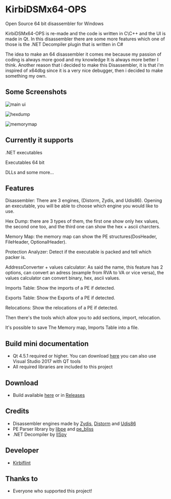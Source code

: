 # KirbiDSMx64-OPS
Open Source 64 bit disassembler for Windows 

KirbiDSMx64-OPS is re-made and the code is written in C\C++ and the UI is made in Qt. In this disassembler there are some more features which one of those is the .NET Decompiler plugin that is written in C#

The idea to make an 64 disassembler it comes me because my passion of coding is always more 
good and my knowledge It is always more better I think. Another reason that i decided to make this Disassembler, 
it is that i'm inspired of x64dbg since it is a very nice debugger, then i decided to make something my own. 

## Some Screenshots

![main ui](https://preview.ibb.co/m8htRp/Kirbi_DSMx64_OPS_screen1.jpg)

![hexdump](https://preview.ibb.co/jLaNmp/Kirbi_DSMx64_OPS_hexdump.jpg)

![memorymap](https://preview.ibb.co/c4tmCU/Kirbi_DSMx64_OPS_memorymap.jpg)


## Currently it supports

.NET executables

Executables 64 bit

DLLs and some more...


## Features

Disassembler: There are 3 engines, (Distorm, Zydis, and Udis86). Opening an executable, you will be able to choose which engine you would like to use.

Hex Dump: there are 3 types of them, the first one show only hex values, the second one too, and the third one can show the hex + ascii charcters.

Memory Map: the memory map can show the PE structures(DosHeader, FileHeader, OptionalHeader).

Protection Analyzer: Detect if the executable is packed and tell which packer is.

AddressConverter + values calculator: As said the name, this feature has 2 options, can convert an adress (example from RVA to VA or vice versa), the values calculator can convert binary, hex, ascii values.

Imports Table: Show the imports of a PE if detected.

Exports Table: Show the Exports of a PE if detected.

Relocations: Show the relocations of a PE if detected.

 

Then there's the tools which allow you to add sections, import, relocation.

It's possible to save The Memory map, Imports Table into a file.


## Build mini documentation

- Qt 4.5.1 required or higher. You can download [here](https://www.qt.io/download) you can also use Visual Studio 2017 with 
QT tools
- All required libraries are included to this project

## Download 

- Build available [here](https://www89.zippyshare.com/v/TMmTAt6Z/file.html) or in [Releases](https://github.com/Kirbiflint50/KirbiDSMx64-OPS/releases)

## Credits

- Disassembler engines made by [Zydis](https://github.com/zyantific/zydis), [Distorm](https://github.com/gdabah/distorm) and [Udis86](https://github.com/vmt/udis86)
- PE Parser library by [libpe](https://github.com/evilsocket/libpe) and [pe_bliss](https://code.google.com/archive/p/portable-executable-library/)
- .NET Decompiler by [IlSpy](https://github.com/icsharpcode/ILSpy)

## Developer

- [Kirbiflint](https://github.com/Kirbiflint50)

## Thanks to

- Everyone who supported this project!
